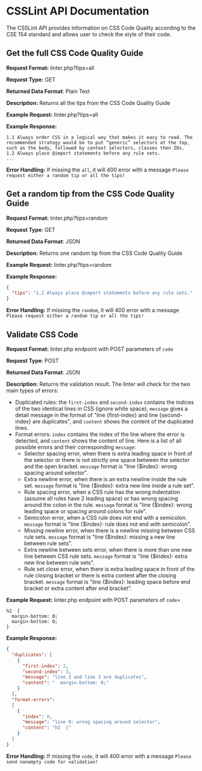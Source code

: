 # CSSLint API Documentation
The CSSLint API provides information on CSS Code Quality according to the CSE 154
standard and allows user to check the style of their code.

## Get the full CSS Code Quality Guide
**Request Format:** linter.php?tips=all

**Request Type:** GET

**Returned Data Format**: Plain Text

**Description:** Returns all the tips from the CSS Code Quality Guide

**Example Request:** linter.php?tips=all

**Example Response:**
```
1.1 Always order CSS in a logical way that makes it easy to read. The recommended strategy would be to put “generic” selectors at the top, such as the body, followed by context selectors, classes then IDs.
1.2 Always place @import statements before any rule sets.
...
```

**Error Handling:**
If missing the `all`, it will 400 error with a message `Please request either a random tip or all the tips!`

## Get a random tip from the CSS Code Quality Guide
**Request Format:** linter.php?tips=random

**Request Type**: GET

**Returned Data Format**: JSON

**Description:** Returns one random tip from the CSS Code Quality Guide

**Example Request:** linter.php?tips=random

**Example Response:**
```json
{
  "tips": "1.2 Always place @import statements before any rule sets."
}
```

**Error Handling:**
If missing the `random`, it will 400 error with a message `Please request either a random tip or all the tips!`

## Validate CSS Code
**Request Format:** linter.php endpoint with POST parameters of `code`

**Request Type**: POST

**Returned Data Format**: JSON

**Description:** Returns the validation result. The linter will check for the two main types of errors:
* Duplicated rules: the `first-index` and `second-index` contains the indices of the two identical lines in CSS (ignore white space), `message` gives a detail message in the format of "line {first-index} and line {second-index} are duplicates", and `content` shows the content of the duplicated lines.
* Format errors: `index` contains the index of the line where the error is detected, and `content` shows the content of line. Here is a list of all possible errors and their corresponding `message`:
  + Selector spacing error, when there is extra leading space in front of the selector or there is not strictly one space between the selector and the open bracket. `message` format is "line {$index}: wrong spacing around selector".
  + Extra newline error, when there is an extra newline inside the rule set. `message` format is "line {$index}: extra new line inside a rule set".
  + Rule spacing error, when a CSS rule has the wrong indentation (assume all rules have 2 leading space) or has wrong spacing around the colon in the rule. `message` format is "line {$index}: wrong leading space or spacing around colons for rule".
  + Semicolon error, when a CSS rule does not end with a semicolon. `message` format is "line {$index}: rule does not end with semicolon".
  + Missing newline error, when there is a newline missing between CSS rule sets. `message` format is "line {$index}: missing a new line between rule sets".
  + Extra newline between sets error, when there is more than one new line between CSS rule sets. `message` format is "line {$index}: extra new line between rule sets".
  + Rule set close error, when there is extra leading space in front of the rule closing bracket or there is extra content after the closing bracket. `message` format is "line {$index}: leading space before end bracket or extra content after end bracket".

**Example Request:** linter.php endpoint with POST parameters of
`code`=
```
h2  {
  margin-bottom: 0;
  margin-bottom: 0;
}
```

**Example Response:**
```json
{
  "duplicates": [
    {
      "first-index": 2,
      "second-index": 3,
      "message": "line 2 and line 3 are duplicates",
      "content": "  margin-bottom: 0;"
    }
  ],
  "format-errors":
  [
    {
      "index": 0,
      "message": "line 0: wrong spacing around selector",
      "content": "h2  {"
    }
  ]
}
```

**Error Handling:**
If missing the `code`, it will 400 error with a message `Please send nonempty code for validation!`
